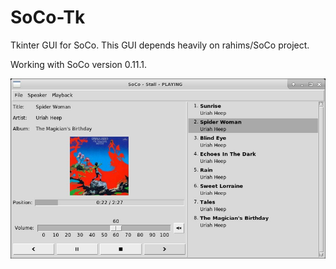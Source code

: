 SoCo-Tk
=======

Tkinter GUI for SoCo. This GUI depends heavily on rahims/SoCo project.

Working with SoCo version 0.11.1.

![Screenshot](images/Screenshot.jpg)
